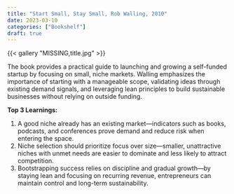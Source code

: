 ```yaml
---
title: "Start Small, Stay Small, Rob Walling, 2010"
date: 2023-03-10
categories: ["Bookshelf"]
draft: true
---
```


{{< gallery "MISSING,title.jpg" >}}

The book provides a practical guide to launching and growing a self-funded startup by focusing on small, niche markets. Walling emphasizes the importance of starting with a manageable scope, validating ideas through existing demand signals, and leveraging lean principles to build sustainable businesses without relying on outside funding.

**Top 3 Learnings:**

1. A good niche already has an existing market—indicators such as books, podcasts, and conferences prove demand and reduce risk when entering the space.
2. Niche selection should prioritize focus over size—smaller, unattractive niches with unmet needs are easier to dominate and less likely to attract competition.
3. Bootstrapping success relies on discipline and gradual growth—by staying lean and focusing on recurring revenue, entrepreneurs can maintain control and long-term sustainability.
